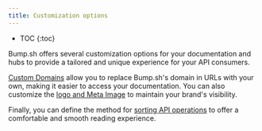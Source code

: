```yaml
---
title: Customization options
---
```


- TOC
{:toc}

Bump.sh offers several customization options for your documentation and hubs to provide a tailored and unique experience for your API consumers.

[Custom Domains](/help/customization-options/custom-domains/) allow you to replace Bump.sh's domain in URLs with your own, making it easier to access your documentation. You can also customize the [logo and Meta Image](/help/customization-options/logo-meta-images/) to maintain your brand's visibility.

Finally, you can define the method for [sorting API operations](/help/customization-options/operations-navigation/) to offer a comfortable and smooth reading experience.